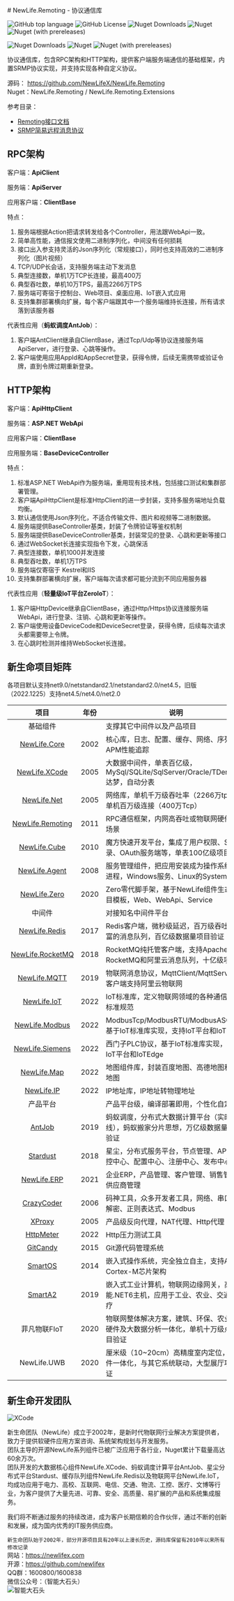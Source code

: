 ﻿﻿# NewLife.Remoting - 协议通信库

![GitHub top language](https://img.shields.io/github/languages/top/newlifex/NewLife.Remoting?logo=github)
![GitHub License](https://img.shields.io/github/license/newlifex/NewLife.Remoting?logo=github)
![Nuget Downloads](https://img.shields.io/nuget/dt/NewLife.Remoting?logo=nuget)
![Nuget](https://img.shields.io/nuget/v/NewLife.Remoting?logo=nuget)
![Nuget (with prereleases)](https://img.shields.io/nuget/vpre/NewLife.Remoting?label=dev%20nuget&logo=nuget)

![Nuget Downloads](https://img.shields.io/nuget/dt/NewLife.Remoting.Extensions?logo=nuget)
![Nuget](https://img.shields.io/nuget/v/NewLife.Remoting.Extensions?logo=nuget)
![Nuget (with prereleases)](https://img.shields.io/nuget/vpre/NewLife.Remoting.Extensions?label=dev%20nuget&logo=nuget)

协议通信库，包含RPC架构和HTTP架构，提供客户端服务端通信的基础框架，内置SRMP协议实现，并支持实现各种自定义协议。  

源码： https://github.com/NewLifeX/NewLife.Remoting  
Nuget：NewLife.Remoting / NewLife.Remoting.Extensions  



参考目录：

- [Remoting接口文档](Doc/RemotingApi.MD)
- [SRMP简易远程消息协议](Doc/SRMP.MD)



## RPC架构
客户端：**ApiClient**

服务端：**ApiServer**

应用客户端：**ClientBase**

特点：

1. 服务端根据Action把请求转发给各个Controller，用法跟WebApi一致。
2. 简单高性能，通信报文使用二进制序列化，中间没有任何损耗
3. 接口出入参支持灵活的Json序列化（常规接口），同时也支持高效的二进制序列化（图片视频）
4. TCP/UDP长会话，支持服务端主动下发消息
5. 典型连接数，单机1万TCP长连接，最高400万
6. 典型吞吐数，单机10万TPS，最高2266万TPS
7. 服务端可寄宿于控制台、Web项目、桌面应用、IoT嵌入式应用
8. 支持集群部署横向扩展，每个客户端跟其中一个服务端维持长连接，所有请求落到该服务器

代表性应用（**蚂蚁调度AntJob**）：

1. 客户端AntClient继承自ClientBase，通过Tcp/Udp等协议连接服务端ApiServer，进行登录、心跳等操作。
2. 客户端使用应用AppId和AppSecret登录，获得令牌，后续无需携带或验证令牌，直到令牌过期重新登录。




## HTTP架构
客户端：**ApiHttpClient**

服务端：**ASP.NET WebApi**

应用客户端：**ClientBase**

应用服务端：**BaseDeviceController**

特点：

1. 标准ASP.NET WebApi作为服务端，重用现有技术栈，包括接口测试和集群部署管理。
2. 客户端ApiHttpClient是标准HttpClient的进一步封装，支持多服务端地址负载均衡。
3. 默认通信使用Json序列化，不适合传输文件、图片和视频等二进制数据。
4. 服务端提供BaseController基类，封装了令牌验证等鉴权机制
5. 服务端提供BaseDeviceController基类，封装常见的登录、心跳和更新等接口
6. 通过WebSocket长连接实现指令下发，心跳保活
7. 典型连接数，单机1000并发连接
8. 典型吞吐数，单机1万TPS
9. 服务端仅寄宿于 Kestrel和IIS
10. 支持集群部署横向扩展，客户端每次请求都可能分流到不同应用服务器

代表性应用（**轻量级IoT平台ZeroIoT**）：

1. 客户端HttpDevice继承自ClientBase，通过Http/Https协议连接服务端WebApi，进行登录、注销、心跳和更新等操作。
2. 客户端使用设备DeviceCode和DeviceSecret登录，获得令牌，后续每次请求头都需要带上令牌。
3. 在心跳时检测并维持WebSocket长连接。



## 新生命项目矩阵
各项目默认支持net9.0/netstandard2.1/netstandard2.0/net4.5，旧版（2022.1225）支持net4.5/net4.0/net2.0  

|                               项目                               | 年份  | 说明                                                                                   |
| :--------------------------------------------------------------: | :---: | -------------------------------------------------------------------------------------- |
|                             基础组件                             |       | 支撑其它中间件以及产品项目                                                             |
|          [NewLife.Core](https://github.com/NewLifeX/X)           | 2002  | 核心库，日志、配置、缓存、网络、序列化、APM性能追踪                                    |
|    [NewLife.XCode](https://github.com/NewLifeX/NewLife.XCode)    | 2005  | 大数据中间件，单表百亿级，MySql/SQLite/SqlServer/Oracle/TDengine/达梦，自动分表        |
|      [NewLife.Net](https://github.com/NewLifeX/NewLife.Net)      | 2005  | 网络库，单机千万级吞吐率（2266万tps），单机百万级连接（400万Tcp）                      |
| [NewLife.Remoting](https://github.com/NewLifeX/NewLife.Remoting) | 2011  | RPC通信框架，内网高吞吐或物联网硬件设备场景                                            |
|     [NewLife.Cube](https://github.com/NewLifeX/NewLife.Cube)     | 2010  | 魔方快速开发平台，集成了用户权限、SSO登录、OAuth服务端等，单表100亿级项目验证          |
|    [NewLife.Agent](https://github.com/NewLifeX/NewLife.Agent)    | 2008  | 服务管理组件，把应用安装成为操作系统守护进程，Windows服务、Linux的Systemd              |
|     [NewLife.Zero](https://github.com/NewLifeX/NewLife.Zero)     | 2020  | Zero零代脚手架，基于NewLife组件生态的项目模板，Web、WebApi、Service                    |
|                              中间件                              |       | 对接知名中间件平台                                                                     |
|    [NewLife.Redis](https://github.com/NewLifeX/NewLife.Redis)    | 2017  | Redis客户端，微秒级延迟，百万级吞吐，丰富的消息队列，百亿级数据量项目验证              |
| [NewLife.RocketMQ](https://github.com/NewLifeX/NewLife.RocketMQ) | 2018  | RocketMQ纯托管客户端，支持Apache RocketMQ和阿里云消息队列，十亿级项目验                |
|     [NewLife.MQTT](https://github.com/NewLifeX/NewLife.MQTT)     | 2019  | 物联网消息协议，MqttClient/MqttServer，客户端支持阿里云物联网                          |
|      [NewLife.IoT](https://github.com/NewLifeX/NewLife.IoT)      | 2022  | IoT标准库，定义物联网领域的各种通信协议标准规范                                        |
|   [NewLife.Modbus](https://github.com/NewLifeX/NewLife.Modbus)   | 2022  | ModbusTcp/ModbusRTU/ModbusASCII，基于IoT标准库实现，支持IoT平台和IoTEdge               |
|  [NewLife.Siemens](https://github.com/NewLifeX/NewLife.Siemens)  | 2022  | 西门子PLC协议，基于IoT标准库实现，支持IoT平台和IoTEdge                                 |
|      [NewLife.Map](https://github.com/NewLifeX/NewLife.Map)      | 2022  | 地图组件库，封装百度地图、高德地图和腾讯地图                                           |
|       [NewLife.IP](https://github.com/NewLifeX/NewLife.IP)       | 2022  | IP地址库，IP地址转物理地址                                                             |
|                             产品平台                             |       | 产品平台级，编译部署即用，个性化自定义                                                 |
|           [AntJob](https://github.com/NewLifeX/AntJob)           | 2019  | 蚂蚁调度，分布式大数据计算平台（实时/离线），蚂蚁搬家分片思想，万亿级数据量项目验证    |
|         [Stardust](https://github.com/NewLifeX/Stardust)         | 2018  | 星尘，分布式服务平台，节点管理、APM监控中心、配置中心、注册中心、发布中心              |
|      [NewLife.ERP](https://github.com/NewLifeX/NewLife.ERP)      | 2021  | 企业ERP，产品管理、客户管理、销售管理、供应商管理                                      |
|         [CrazyCoder](https://github.com/NewLifeX/XCoder)         | 2006  | 码神工具，众多开发者工具，网络、串口、加解密、正则表达式、Modbus                       |
|           [XProxy](https://github.com/NewLifeX/XProxy)           | 2005  | 产品级反向代理，NAT代理、Http代理                                                      |
|        [HttpMeter](https://github.com/NewLifeX/HttpMeter)        | 2022  | Http压力测试工具                                                                       |
|         [GitCandy](https://github.com/NewLifeX/GitCandy)         | 2015  | Git源代码管理系统                                                                      |
|          [SmartOS](https://github.com/NewLifeX/SmartOS)          | 2014  | 嵌入式操作系统，完全独立自主，支持ARM Cortex-M芯片架构                                 |
|          [SmartA2](https://github.com/NewLifeX/SmartA2)          | 2019  | 嵌入式工业计算机，物联网边缘网关，高性能.NET6主机，应用于工业、农业、交通、医疗        |
|                           菲凡物联FIoT                           | 2020  | 物联网整体解决方案，建筑、环保、农业，软硬件及大数据分析一体化，单机十万级点位项目验证 |
|                           NewLife.UWB                            | 2020  | 厘米级（10~20cm）高精度室内定位，软硬件一体化，与其它系统联动，大型展厅项目验证        |



## 新生命开发团队

![XCode](https://newlifex.com/logo.png)  

新生命团队（NewLife）成立于2002年，是新时代物联网行业解决方案提供者，致力于提供软硬件应用方案咨询、系统架构规划与开发服务。  
团队主导的开源NewLife系列组件已被广泛应用于各行业，Nuget累计下载量高达60余万次。  
团队开发的大数据核心组件NewLife.XCode、蚂蚁调度计算平台AntJob、星尘分布式平台Stardust、缓存队列组件NewLife.Redis以及物联网平台NewLife.IoT，均成功应用于电力、高校、互联网、电信、交通、物流、工控、医疗、文博等行业，为客户提供了大量先进、可靠、安全、高质量、易扩展的产品和系统集成服务。  

我们将不断通过服务的持续改进，成为客户长期信赖的合作伙伴，通过不断的创新和发展，成为国内优秀的IT服务供应商。  

`新生命团队始于2002年，部分开源项目具有20年以上漫长历史，源码库保留有2010年以来所有修改记录`  
网站：https://newlifex.com  
开源：https://github.com/newlifex  
QQ群：1600800/1600838  
微信公众号：（智能大石头）  
![智能大石头](https://newlifex.com/stone.jpg)  
